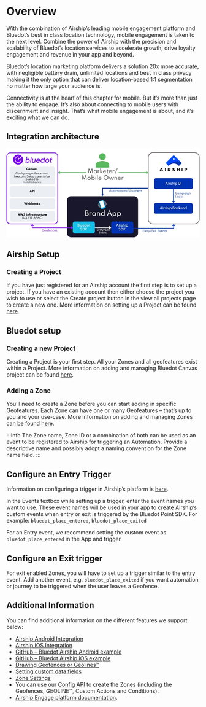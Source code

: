 Overview
===================

With the combination of Airship’s leading mobile engagement platform and Bluedot’s best in class location technology, mobile engagement is taken to the next level. Combine the power of Airship with the precision and scalability of Bluedot’s location services to accelerate growth, drive loyalty engagement and revenue in your app and beyond.

Bluedot’s location marketing platform delivers a solution 20x more accurate, with negligible battery drain, unlimited locations and best in class privacy making it the only option that can deliver location-based 1:1 segmentation no matter how large your audience is.

Connectivity is at the heart of this chapter for mobile. But it’s more than just the ability to engage. It’s also about connecting to mobile users with discernment and insight. That’s what mobile engagement is about, and it’s exciting what we can do.

Integration architecture
------------------------

![](../../assets/Bluedot-Airship-Architecture-Diagram.jpg)

Airship Setup
-------------

### Creating a Project

If you have just registered for an Airship account the first step is to set up a project. If you have an existing account then either choose the project you wish to use or select the Create project button in the view all projects page to create a new one. More information on setting up a Project can be found [here](https://docs.airship.com/tutorials/getting-started/messaging/create-project/).

Bluedot setup
-------------

### Creating a new Project

Creating a Project is your first step. All your Zones and all geofeatures exist within a Project. More information on adding and managing Bluedot Canvas project can be found [here](../../Canvas/Creating%20a%20new%20project.md).

### Adding a Zone

You’ll need to create a Zone before you can start adding in specific Geofeatures. Each Zone can have one or many Geofeatures – that’s up to you and your use-case. More information on adding and managing Zones can be found [here](../../Canvas/Add%20a%20new%20zone.md).

:::info
The Zone name, Zone ID or a combination of both can be used as an event to be registered to Airship for triggering an Automation. Provide a descriptive name and possibly adopt a naming convention for the Zone name field.
:::

Configure an Entry Trigger
--------------------------

Information on configuring a trigger in Airship’s platform is [here](https://docs.airship.com/tutorials/orchestration/automation/event-triggers/).

In the Events textbox while setting up a trigger, enter the event names you want to use. These event names will be used in your app to create Airship’s custom events when entry or exit is triggered by the Bluedot Point SDK. For example: `bluedot_place_entered`, `bluedot_place_exited`

For an Entry event, we recommend setting the custom event as `bluedot_place_entered` in the App and trigger.

Configure an Exit trigger
-------------------------

For exit enabled Zones, you will have to set up a trigger similar to the entry event. Add another event, e.g. `bluedot_place_exited` if you want automation or journey to be triggered when the user leaves a Geofence.

Additional Information
----------------------

You can find additional information on the different features we support below:

*   [Airship Android Integration](./Android.md)
*   [Airship iOS Integration](./iOS.md)
*   [GitHub – Bluedot Airship Android example](https://github.com/Bluedot-Innovation/BluedotAirshipDemoApp-Android)
*   [GitHub – Bluedot Airship iOS example](https://github.com/Bluedot-Innovation/PointSDK-UrbanAirshipIntegrationExample-iOS)
*   [Drawing Geofences or Geolines™](../../Canvas/Add%20a%20new%20zone.md)
*   [Setting custom data fields](../../Canvas/What%20is%20Zone%20custom%20data.md)
*   [Zone Settings](../../Canvas/What%20are%20Zone%20settings.md)
*   You can use our [Config API](../../APIs/Config%20API/Overview.md) to create the Zones (including the Geofences, GEOLINE™, Custom Actions and Conditions).
*   [Airship Engage platform documentation](https://docs.airship.com/tutorials/getting-started/messaging/set-up-account/).